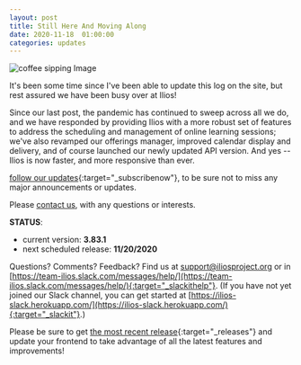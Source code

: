 ```yaml
---
layout: post
title: Still Here And Moving Along
date: 2020-11-18  01:00:00
categories: updates
---
```


![coffee sipping Image](https://gallery.mailchimp.com/845c4ebabb5b5ae7a6372c715/images/b6af0ee0-ff24-42bd-9018-9c46bda5aed7.jpg)

It's been some time since I've been able to update this log on the site, but rest assured we have been busy over at Ilios!

Since our last post, the pandemic has continued to sweep across all we do, and we have responded by providing Ilios with a more robust set of features to address the scheduling and management of online learning sessions; we've also revamped our offerings manager, improved calendar display and delivery, and of course launched our newly updated API version. And yes -- Ilios is now faster, and more responsive than ever.

 [follow our updates](https://www.iliosproject.org/subscribe/){:target="_subscribenow"}, to be sure not to miss any major announcements or updates.

Please [contact us](mailto:support@iliosproject.org), with any questions or interests.

__STATUS__:
- current version: __3.83.1__
- next scheduled release: __11/20/2020__


Questions? Comments? Feedback? Find us at
 [support@iliosproject.org](mailto:support@iliosproject.org) or in [https://team-ilios.slack.com/messages/help/](https://team-ilios.slack.com/messages/help/){:target="_slackithelp"}.  (If you have not yet joined our Slack channel, you can get started at [https://ilios-slack.herokuapp.com/](https://ilios-slack.herokuapp.com/){:target="_slackit"}.)

Please be sure to get [the most recent release](https://www.github.com/ilios/ilios/releases/latest){:target="_releases"} and update your frontend to take advantage of all the latest features and improvements!
